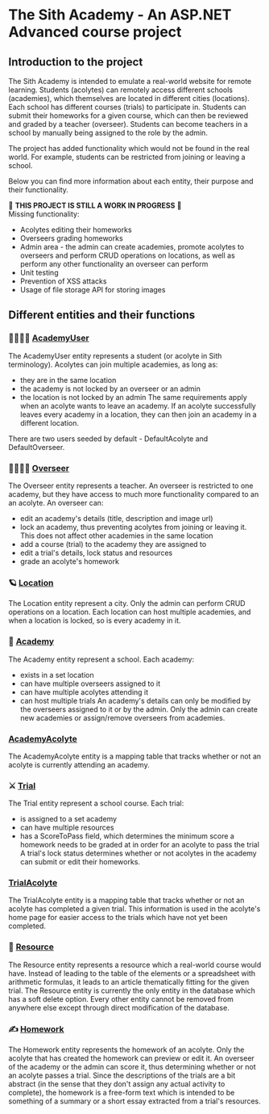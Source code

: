 # The Sith Academy - An ASP.NET Advanced course project
## Introduction to the project
The Sith Academy is intended to emulate a real-world website for remote learning. Students (acolytes) can remotely access different schools (academies), which themselves are located in different cities (locations). Each school has different courses (trials) to participate in. Students can submit their homeworks for a given course, which can then be reviewed and graded by a teacher (overseer). Students can become teachers in a school by manually being assigned to the role by the admin.

The project has added functionality which would not be found in the real world. For example, students can be restricted from joining or leaving a school.

Below you can find more information about each entity, their purpose and their functionality.

:construction: **THIS PROJECT IS STILL A WORK IN PROGRESS** :construction:\
Missing functionality:
- Acolytes editing their homeworks
- Overseers grading homeworks
- Admin area - the admin can create academies, promote acolytes to overseers and perform CRUD operations on locations, as well as perform any other functionality an overseer can perform
- Unit testing
- Prevention of XSS attacks
- Usage of file storage API for storing images 

## Different entities and their functions

###	:man_student::woman_student: **[AcademyUser](https://github.com/KrasimirDimitrov354/ASP_NET_Advanced_Course_Project/blob/main/SithAcademy/SithAcademy.Data.Models/AcademyUser.cs)**
The AcademyUser entity represents a student (or acolyte in Sith terminology). Acolytes can join multiple academies, as long as:
- they are in the same location
- the academy is not locked by an overseer or an admin
- the location is not locked by an admin
The same requirements apply when an acolyte wants to leave an academy. If an acolyte successfully leaves every academy in a location, they can then join an academy in a different location.

There are two users seeded by default - DefaultAcolyte and DefaultOverseer.

### :man_teacher::woman_teacher: **[Overseer](https://github.com/KrasimirDimitrov354/ASP_NET_Advanced_Course_Project/blob/main/SithAcademy/SithAcademy.Data.Models/Overseer.cs)**
The Overseer entity represents a teacher. An overseer is restricted to one academy, but they have access to much more functionality compared to an an acolyte. An overseer can:
- edit an academy's details (title, description and image url)
- lock an academy, thus preventing acolytes from joining or leaving it. This does not affect other academies in the same location
- add a course (trial) to the academy they are assigned to
- edit a trial's details, lock status and resources
- grade an acolyte's homework

### :ringed_planet: **[Location](https://github.com/KrasimirDimitrov354/ASP_NET_Advanced_Course_Project/blob/main/SithAcademy/SithAcademy.Data.Models/Location.cs)**
The Location entity represent a city. Only the admin can perform CRUD operations on a location. Each location can host multiple academies, and when a location is locked, so is every academy in it.

### :school: **[Academy](https://github.com/KrasimirDimitrov354/ASP_NET_Advanced_Course_Project/blob/main/SithAcademy/SithAcademy.Data.Models/Academy.cs)**
The Academy entity represent a school. Each academy:
- exists in a set location
- can have multiple overseers assigned to it
- can have multiple acolytes attending it
- can host multiple trials
An academy's details can only be modified by the overseers assigned to it or by the admin. Only the admin can create new academies or assign/remove overseers from academies.

### **[AcademyAcolyte](https://github.com/KrasimirDimitrov354/ASP_NET_Advanced_Course_Project/blob/main/SithAcademy/SithAcademy.Data.Models/AcademyAcolyte.cs)**
The AcademyAcolyte entity is a mapping table that tracks whether or not an acolyte is currently attending an academy.

### :crossed_swords: **[Trial](https://github.com/KrasimirDimitrov354/ASP_NET_Advanced_Course_Project/blob/main/SithAcademy/SithAcademy.Data.Models/Trial.cs)**
The Trial entity represent a school course. Each trial:
- is assigned to a set academy
- can have multiple resources
- has a ScoreToPass field, which determines the minimum score a homework needs to be graded at in order for an acolyte to pass the trial
A trial's lock status determines whether or not acolytes in the academy can submit or edit their homeworks.

### **[TrialAcolyte](https://github.com/KrasimirDimitrov354/ASP_NET_Advanced_Course_Project/blob/main/SithAcademy/SithAcademy.Data.Models/TrialAcolyte.cs)**
The TrialAcolyte entity is a mapping table that tracks whether or not an acolyte has completed a given trial. This information is used in the acolyte's home page for easier access to the trials which have not yet been completed.

### :scroll: **[Resource](https://github.com/KrasimirDimitrov354/ASP_NET_Advanced_Course_Project/blob/main/SithAcademy/SithAcademy.Data.Models/Resource.cs)**
The Resource entity represents a resource which a real-world course would have. Instead of leading to the table of the elements or a spreadsheet with arithmetic formulas, it leads to an article thematically fitting for the given trial. The Resource entity is currently the only entity in the database which has a soft delete option. Every other entity cannot be removed from anywhere else except through direct modification of the database.

###  :writing_hand: **[Homework](https://github.com/KrasimirDimitrov354/ASP_NET_Advanced_Course_Project/blob/main/SithAcademy/SithAcademy.Data.Models/Homework.cs)**
The Homework entity represents the homework of an acolyte. Only the acolyte that has created the homework can preview or edit it. An overseer of the academy or the admin can score it, thus determining whether or not an acolyte passes a trial. Since the descriptions of the trials are a bit abstract (in the sense that they don't assign any actual activity to complete), the homework is a free-form text which is intended to be something of a summary or a short essay extracted from a trial's resources.
